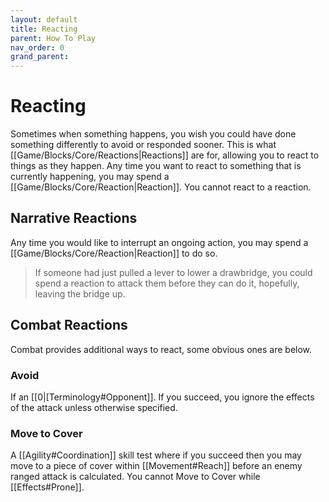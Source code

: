 ```yaml
---
layout: default
title: Reacting
parent: How To Play
nav_order: 0
grand_parent:
---
```


# Reacting

Sometimes when something happens, you wish you could have done something differently to avoid or responded sooner. This is what [[Game/Blocks/Core/Reactions|Reactions]] are for, allowing you to react to things as they happen. Any time you want to react to something that is currently happening, you may spend a [[Game/Blocks/Core/Reaction|Reaction]]. You cannot react to a reaction.

## Narrative Reactions

Any time you would like to interrupt an ongoing action, you may spend a [[Game/Blocks/Core/Reaction|Reaction]] to do so.

> If someone had just pulled a lever to lower a drawbridge, you could spend a reaction to attack them before they can do it, hopefully, leaving the bridge up.

## Combat Reactions

Combat provides additional ways to react, some obvious ones are below.

### Avoid

If an [[0|[Terminology#Opponent]]. If you succeed, you ignore the effects of the attack unless otherwise specified.

### Move to Cover

A [[Agility#Coordination]] skill test where if you succeed then you may move to a piece of cover within [[Movement#Reach]] before an enemy ranged attack is calculated. You cannot Move to Cover while [[Effects#Prone]].
